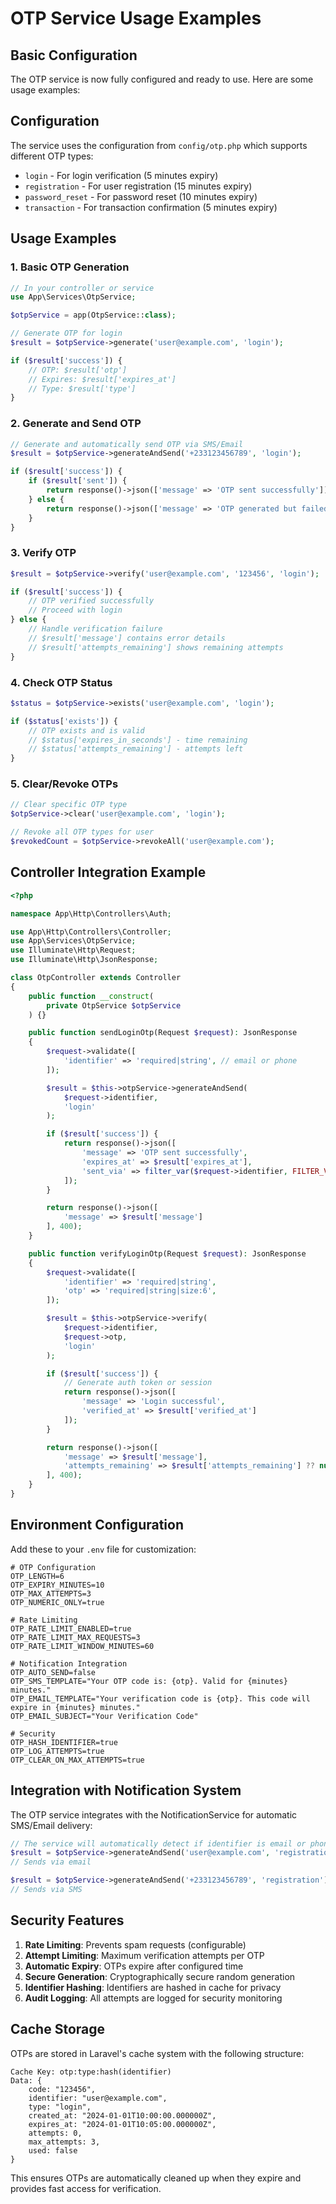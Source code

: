 # OTP Service Usage Examples

## Basic Configuration

The OTP service is now fully configured and ready to use. Here are some usage examples:

## Configuration

The service uses the configuration from `config/otp.php` which supports different OTP types:

- `login` - For login verification (5 minutes expiry)
- `registration` - For user registration (15 minutes expiry)  
- `password_reset` - For password reset (10 minutes expiry)
- `transaction` - For transaction confirmation (5 minutes expiry)

## Usage Examples

### 1. Basic OTP Generation

```php
// In your controller or service
use App\Services\OtpService;

$otpService = app(OtpService::class);

// Generate OTP for login
$result = $otpService->generate('user@example.com', 'login');

if ($result['success']) {
    // OTP: $result['otp']
    // Expires: $result['expires_at']
    // Type: $result['type']
}
```

### 2. Generate and Send OTP

```php
// Generate and automatically send OTP via SMS/Email
$result = $otpService->generateAndSend('+233123456789', 'login');

if ($result['success']) {
    if ($result['sent']) {
        return response()->json(['message' => 'OTP sent successfully']);
    } else {
        return response()->json(['message' => 'OTP generated but failed to send: ' . $result['send_message']]);
    }
}
```

### 3. Verify OTP

```php
$result = $otpService->verify('user@example.com', '123456', 'login');

if ($result['success']) {
    // OTP verified successfully
    // Proceed with login
} else {
    // Handle verification failure
    // $result['message'] contains error details
    // $result['attempts_remaining'] shows remaining attempts
}
```

### 4. Check OTP Status

```php
$status = $otpService->exists('user@example.com', 'login');

if ($status['exists']) {
    // OTP exists and is valid
    // $status['expires_in_seconds'] - time remaining
    // $status['attempts_remaining'] - attempts left
}
```

### 5. Clear/Revoke OTPs

```php
// Clear specific OTP type
$otpService->clear('user@example.com', 'login');

// Revoke all OTP types for user
$revokedCount = $otpService->revokeAll('user@example.com');
```

## Controller Integration Example

```php
<?php

namespace App\Http\Controllers\Auth;

use App\Http\Controllers\Controller;
use App\Services\OtpService;
use Illuminate\Http\Request;
use Illuminate\Http\JsonResponse;

class OtpController extends Controller
{
    public function __construct(
        private OtpService $otpService
    ) {}

    public function sendLoginOtp(Request $request): JsonResponse
    {
        $request->validate([
            'identifier' => 'required|string', // email or phone
        ]);

        $result = $this->otpService->generateAndSend(
            $request->identifier,
            'login'
        );

        if ($result['success']) {
            return response()->json([
                'message' => 'OTP sent successfully',
                'expires_at' => $result['expires_at'],
                'sent_via' => filter_var($request->identifier, FILTER_VALIDATE_EMAIL) ? 'email' : 'sms'
            ]);
        }

        return response()->json([
            'message' => $result['message']
        ], 400);
    }

    public function verifyLoginOtp(Request $request): JsonResponse
    {
        $request->validate([
            'identifier' => 'required|string',
            'otp' => 'required|string|size:6',
        ]);

        $result = $this->otpService->verify(
            $request->identifier,
            $request->otp,
            'login'
        );

        if ($result['success']) {
            // Generate auth token or session
            return response()->json([
                'message' => 'Login successful',
                'verified_at' => $result['verified_at']
            ]);
        }

        return response()->json([
            'message' => $result['message'],
            'attempts_remaining' => $result['attempts_remaining'] ?? null
        ], 400);
    }
}
```

## Environment Configuration

Add these to your `.env` file for customization:

```env
# OTP Configuration
OTP_LENGTH=6
OTP_EXPIRY_MINUTES=10
OTP_MAX_ATTEMPTS=3
OTP_NUMERIC_ONLY=true

# Rate Limiting
OTP_RATE_LIMIT_ENABLED=true
OTP_RATE_LIMIT_MAX_REQUESTS=3
OTP_RATE_LIMIT_WINDOW_MINUTES=60

# Notification Integration
OTP_AUTO_SEND=false
OTP_SMS_TEMPLATE="Your OTP code is: {otp}. Valid for {minutes} minutes."
OTP_EMAIL_TEMPLATE="Your verification code is {otp}. This code will expire in {minutes} minutes."
OTP_EMAIL_SUBJECT="Your Verification Code"

# Security
OTP_HASH_IDENTIFIER=true
OTP_LOG_ATTEMPTS=true
OTP_CLEAR_ON_MAX_ATTEMPTS=true
```

## Integration with Notification System

The OTP service integrates with the NotificationService for automatic SMS/Email delivery:

```php
// The service will automatically detect if identifier is email or phone
$result = $otpService->generateAndSend('user@example.com', 'registration');
// Sends via email

$result = $otpService->generateAndSend('+233123456789', 'registration');
// Sends via SMS
```

## Security Features

1. **Rate Limiting**: Prevents spam requests (configurable)
2. **Attempt Limiting**: Maximum verification attempts per OTP
3. **Automatic Expiry**: OTPs expire after configured time
4. **Secure Generation**: Cryptographically secure random generation
5. **Identifier Hashing**: Identifiers are hashed in cache for privacy
6. **Audit Logging**: All attempts are logged for security monitoring

## Cache Storage

OTPs are stored in Laravel's cache system with the following structure:

```
Cache Key: otp:type:hash(identifier)
Data: {
    code: "123456",
    identifier: "user@example.com",
    type: "login",
    created_at: "2024-01-01T10:00:00.000000Z",
    expires_at: "2024-01-01T10:05:00.000000Z",
    attempts: 0,
    max_attempts: 3,
    used: false
}
```

This ensures OTPs are automatically cleaned up when they expire and provides fast access for verification.